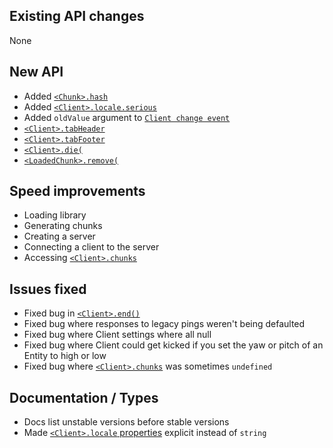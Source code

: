 ## Existing API changes
None

## New API
* Added [`<Chunk>.hash`](https://oscarnow.github.io/minecraft-server/1.2.0/classes/Chunk#hash)
* Added [`<Client>.locale.serious`](https://oscarnow.github.io/minecraft-server/1.2.0/classes/Client#locale)
* Added `oldValue` argument to [`Client change event`](https://oscarnow.github.io/minecraft-server/1.2.0/classes/Client#on)
* [`<Client>.tabHeader`](https://oscarnow.github.io/minecraft-server/1.2.0/classes/Client#tabHeader)
* [`<Client>.tabFooter`](https://oscarnow.github.io/minecraft-server/1.2.0/classes/Client#tabFooter)
* [`<Client>.die(`](https://oscarnow.github.io/minecraft-server/1.2.0/classes/Client#die)
* [`<LoadedChunk>.remove(`](https://oscarnow.github.io/minecraft-server/1.2.0/classes/LoadedChunk#remove)

## Speed improvements
* Loading library
* Generating chunks
* Creating a server
* Connecting a client to the server
* Accessing [`<Client>.chunks`](https://oscarnow.github.io/minecraft-server/1.2.0/classes/Client#chunks)

## Issues fixed
* Fixed bug in [`<Client>.end()`](https://oscarnow.github.io/minecraft-server/1.2.0/classes/Client#end)
* Fixed bug where responses to legacy pings weren't being defaulted
* Fixed bug where Client settings where all null
* Fixed bug where Client could get kicked if you set the yaw or pitch of an Entity to high or low
* Fixed bug where [`<Client>.chunks`](https://oscarnow.github.io/minecraft-server/1.2.0/classes/Client#chunks) was sometimes `undefined`

## Documentation / Types
* Docs list unstable versions before stable versions
* Made [`<Client>.locale` properties](https://oscarnow.github.io/minecraft-server/1.20/classes/Client#locale) explicit instead of `string`